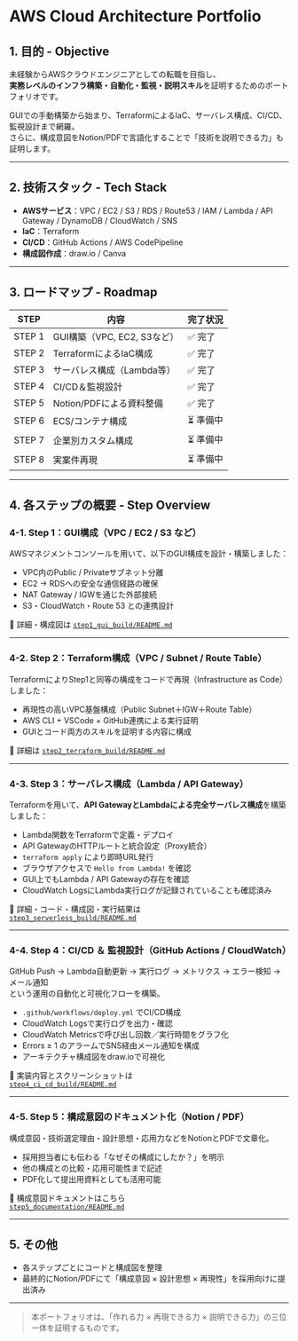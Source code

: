 # AWS Cloud Architecture Portfolio

## 1. 目的 - Objective

未経験からAWSクラウドエンジニアとしての転職を目指し、  
**実務レベルのインフラ構築・自動化・監視・説明スキル**を証明するためのポートフォリオです。

GUIでの手動構築から始まり、TerraformによるIaC、サーバレス構成、CI/CD、監視設計まで網羅。  
さらに、構成意図をNotion/PDFで言語化することで「技術を説明できる力」も証明します。

---

## 2. 技術スタック - Tech Stack

- **AWSサービス**：VPC / EC2 / S3 / RDS / Route53 / IAM / Lambda / API Gateway / DynamoDB / CloudWatch / SNS
- **IaC**：Terraform
- **CI/CD**：GitHub Actions / AWS CodePipeline
- **構成図作成**：draw.io / Canva

---

## 3. ロードマップ - Roadmap

| STEP | 内容                              | 完了状況 |
|------|-----------------------------------|----------|
| STEP 1 | GUI構築（VPC, EC2, S3など）         | ✅ 完了 |
| STEP 2 | TerraformによるIaC構成              | ✅ 完了 |
| STEP 3 | サーバレス構成（Lambda等）           | ✅ 完了 |
| STEP 4 | CI/CD＆監視設計                     | ✅ 完了 |
| STEP 5 | Notion/PDFによる資料整備             | ✅ 完了 |
| STEP 6 | ECS/コンテナ構成                     | ⏳ 準備中 |
| STEP 7 | 企業別カスタム構成                   | ⏳ 準備中 |
| STEP 8 | 実案件再現                           | ⏳ 準備中 |

---

## 4. 各ステップの概要 - Step Overview

### 4-1. Step 1：GUI構成（VPC / EC2 / S3 など）

AWSマネジメントコンソールを用いて、以下のGUI構成を設計・構築しました：

- VPC内のPublic / Privateサブネット分離
- EC2 → RDSへの安全な通信経路の確保
- NAT Gateway / IGWを通じた外部接続
- S3・CloudWatch・Route 53 との連携設計

📄 詳細・構成図は [`step1_gui_build/README.md`](./step1_gui_build/README.md)

---

### 4-2. Step 2：Terraform構成（VPC / Subnet / Route Table）

TerraformによりStep1と同等の構成をコードで再現（Infrastructure as Code）しました：

- 再現性の高いVPC基盤構成（Public Subnet＋IGW＋Route Table）
- AWS CLI + VSCode + GitHub連携による実行証明
- GUIとコード両方のスキルを証明する内容に構成

📄 詳細は [`step2_terraform_build/README.md`](./step2_terraform_build/README.md)

---

### 4-3. Step 3：サーバレス構成（Lambda / API Gateway）

Terraformを用いて、**API GatewayとLambdaによる完全サーバレス構成**を構築しました：

- Lambda関数をTerraformで定義・デプロイ
- API GatewayのHTTPルートと統合設定（Proxy統合）
- `terraform apply` により即時URL発行
- ブラウザアクセスで `Hello from Lambda!` を確認
- GUI上でもLambda / API Gatewayの存在を確認
- CloudWatch LogsにLambda実行ログが記録されていることも確認済み

📄 詳細・コード・構成図・実行結果は  
[`step3_serverless_build/README.md`](./step3_serverless_build/README.md)

---

### 4-4. Step 4：CI/CD ＆ 監視設計（GitHub Actions / CloudWatch）

GitHub Push → Lambda自動更新 → 実行ログ → メトリクス → エラー検知 → メール通知  
という運用の自動化と可視化フローを構築。

- `.github/workflows/deploy.yml` でCI/CD構成
- CloudWatch Logsで実行ログを出力・確認
- CloudWatch Metricsで呼び出し回数／実行時間をグラフ化
- Errors ≥ 1 のアラームでSNS経由メール通知を構成
- アーキテクチャ構成図をdraw.ioで可視化

📄 実装内容とスクリーンショットは  
[`step4_ci_cd_build/README.md`](./step4_ci_cd_build/README.md)

---

### 4-5. Step 5：構成意図のドキュメント化（Notion / PDF）

構成意図・技術選定理由・設計思想・応用力などをNotionとPDFで文章化。

- 採用担当者にも伝わる「なぜその構成にしたか？」を明示
- 他の構成との比較・応用可能性まで記述
- PDF化して提出用資料としても活用可能

📄 構成意図ドキュメントはこちら  
[`step5_documentation/README.md`](./step5_documentation/README.md)

---

## 5. その他

- 各ステップごとにコードと構成図を整理
- 最終的にNotion/PDFにて「構成意図 × 設計思想 × 再現性」を採用向けに提出済み

---

> 本ポートフォリオは、「作れる力 × 再現できる力 × 説明できる力」の三位一体を証明するものです。
